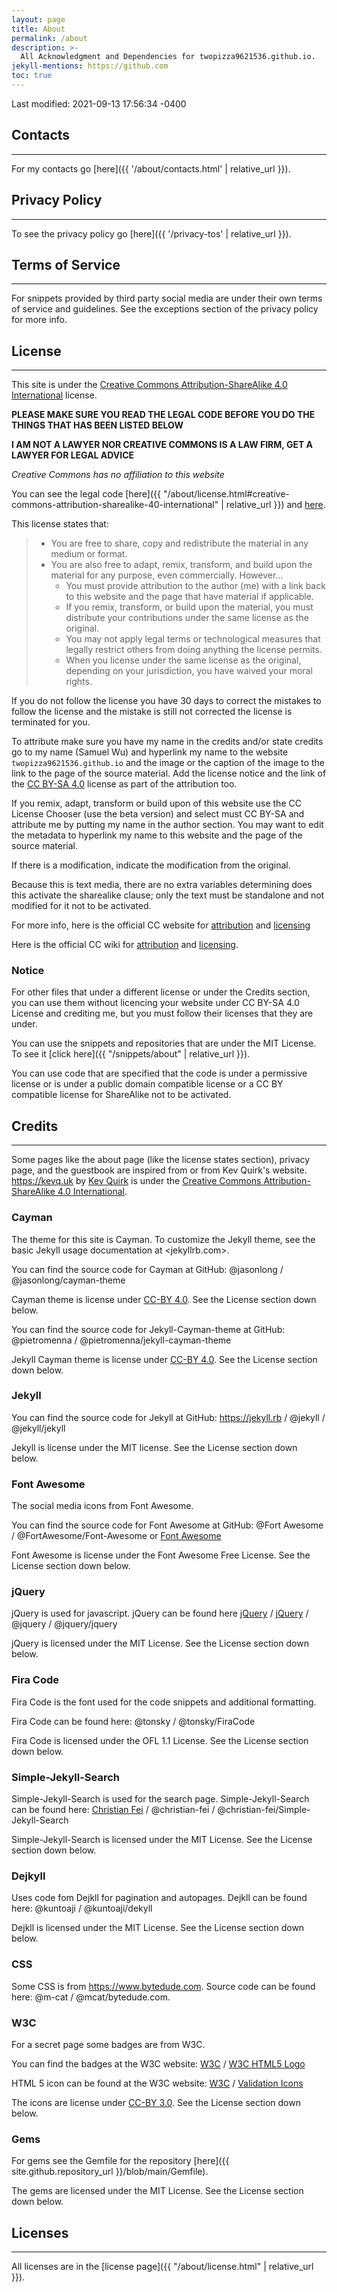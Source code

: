 ```yaml
---
layout: page
title: About
permalink: /about
description: >-
  All Acknowledgment and Dependencies for twopizza9621536.github.io.
jekyll-mentions: https://github.com
toc: true
---
```


Last modified: 2021-09-13 17:56:34 -0400

## Contacts

---

For my contacts go [here]({{ '/about/contacts.html' | relative_url }}).

## Privacy Policy

---

To see the privacy policy go [here]({{ '/privacy-tos' | relative_url }}).

## Terms of Service

---

For snippets provided by third party social media are under their own terms of
service and guidelines. See the exceptions section of the privacy policy for
more info.

## License

---

This site is under the
[Creative Commons Attribution-ShareAlike 4.0 International][1]
license.

**PLEASE MAKE SURE YOU READ THE LEGAL CODE BEFORE YOU DO THE THINGS THAT
HAS BEEN LISTED BELOW**

**I AM NOT A LAWYER NOR CREATIVE COMMONS IS A LAW FIRM, GET A LAWYER FOR
LEGAL ADVICE**

*_Creative Commons has no affiliation to this website_*

You can see the legal code
[here]({{ "/about/license.html#creative-commons-attribution-sharealike-40-international" | relative_url }})
and [here][2].

This license states that:

> - You are free to share, copy and redistribute the material in any medium or
>    format.
> - You are also free to adapt, remix, transform, and build upon the material
>    for any purpose, even commercially. However…
>   - You must provide attribution to the author (me) with a link back to this
>      website and the page that have material if applicable.
>   - If you remix, transform, or build upon the material, you must distribute
>      your contributions under the same license as the original.
>   - You may not apply legal terms or technological measures that legally
>      restrict others from doing anything the license permits.
>   - When you license under the same license as the original, depending on your
>      jurisdiction, you have waived your moral rights.

If you do not follow the license you have 30 days to correct the mistakes to
follow the license and the mistake is still not corrected the license is
terminated for you.

To attribute make sure you have my name in the credits and/or state credits go
to my name (Samuel Wu) and hyperlink my name to the website
`twopizza9621536.github.io` and the image or the caption
of the image to the link to the page of the source material.
Add the license notice and the link of the [CC BY-SA 4.0][1] license as part
of the attribution too.

If you remix, adapt, transform or build upon of this website use the CC License
Chooser (use the beta version) and select must CC BY-SA and attribute me by
putting my name in the author section. You may want to edit the metadata to
hyperlink my name to this website and the page of the source material.

If there is a modification, indicate the modification from the original.

Because this is text media, there are no extra variables determining does this
activate the sharealike clause; only the text must be standalone and not
modified for it not to be activated.

For more info, here is the official CC website for
[attribution](https://creativecommons.org/use-remix/attribution)
and
[licensing](https://creativecommons.org/share-your-work)

Here is the official CC wiki for
[attribution][3]
and
[licensing][4].

### **Notice**

For other files that under a different license or under the Credits section,
you can use them without licencing your website under CC BY-SA 4.0 License
and crediting me, but you must follow their licenses that they are under.

You can use the snippets and repositories that are under the MIT License.
To see it [click here]({{ "/snippets/about" | relative_url }}).

You can use code that are specified that the code is under a permissive license
or is under a public domain compatible license or a CC BY compatible license for
ShareAlike not to be activated.

## Credits

---

Some pages like the about page (like the license states section),
privacy page, and the guestbook are inspired from or
from Kev Quirk's website. <https://kevq.uk> by [Kev Quirk](https://kevq.uk)
is under the [Creative Commons Attribution-ShareAlike 4.0 International][1].

### Cayman

The theme for this site is Cayman. To customize the Jekyll theme, see the basic
Jekyll usage documentation at <jekyllrb.com>.

You can find the source code for Cayman at GitHub:
@jasonlong / @jasonlong/cayman-theme

Cayman theme is license under [CC-BY 4.0][5].
See the License section down below.

You can find the source code for Jekyll-Cayman-theme at GitHub:
@pietromenna / @pietromenna/jekyll-cayman-theme

Jekyll Cayman theme is license under [CC-BY 4.0][5].
See the License section down below.

### Jekyll

You can find the source code for Jekyll at GitHub:
<https://jekyll.rb> / @jekyll / @jekyll/jekyll

Jekyll is license under the MIT license.
See the License section down below.

### Font Awesome

The social media icons from Font Awesome.

You can find the source code for Font Awesome at GitHub:
@Fort Awesome / @FortAwesome/Font-Awesome
or
[Font Awesome](https://fontawesome.com)

Font Awesome is license under the Font Awesome Free License.
See the License section down below.

### jQuery

jQuery is used for javascript. jQuery can be found here
[jQuery](https://code.jquery.com/) / [jQuery](https://jquery.com/download/) /
@jquery / @jquery/jquery

jQuery is licensed under the MIT License.
See the License section down below.

### Fira Code

Fira Code is the font used for the code snippets and additional formatting.

Fira Code can be found here:
@tonsky / @tonsky/FiraCode

Fira Code is licensed under the OFL 1.1 License.
See the License section down below.

### Simple-Jekyll-Search

Simple-Jekyll-Search is used for the search page.
Simple-Jekyll-Search can be found here:
[Christian Fei](https://cri.dev) / @christian-fei /
@christian-fei/Simple-Jekyll-Search

Simple-Jekyll-Search is licensed under the MIT License.
See the License section down below.

### Dejkyll

Uses code fom Dejkll for pagination and autopages.
Dejkll can be found here:
@kuntoaji / @kuntoaji/dekyll

Dejkll is licensed under the MIT License.
See the License section down below.

### CSS

Some CSS is from <https://www.bytedude.com>. Source code can be found here:
@m-cat / @mcat/bytedude.com.

### W3C

For a secret page some badges are from W3C.

You can find the badges at the W3C website:
[W3C](https://w3.org) /
[W3C HTML5 Logo](https://www.w3.org/html/logo/index.html)

HTML 5 icon can be found at the W3C website:
[W3C](https://w3.org) / [Validation Icons](https://www.w3.org/QA/Tools/Icons)

The icons are license under [CC-BY 3.0][6].
See the License section down below.

### Gems

For gems see the Gemfile for the repository
[here]({{ site.github.repository_url }}/blob/main/Gemfile).

The gems are licensed under the MIT License.
See the License section down below.

## Licenses

---

All licenses are in the
[license page]({{ "/about/license.html" | relative_url }}).

[1]: https://creativecommons.org/licenses/by-sa/4.0/
[2]: https://creativecommons.org/licenses/by-sa/4.0/legalcode
[3]: https://wiki.creativecommons.org/wiki/Best_practices_for_attribution
[4]: https://wiki.creativecommons.org/wiki/Marking_your_work_with_a_CC_license
[5]: https://creativecommons.org/licenses/by/4.0/
[6]: https://creativecommons.org/licenses/by/3.0/
